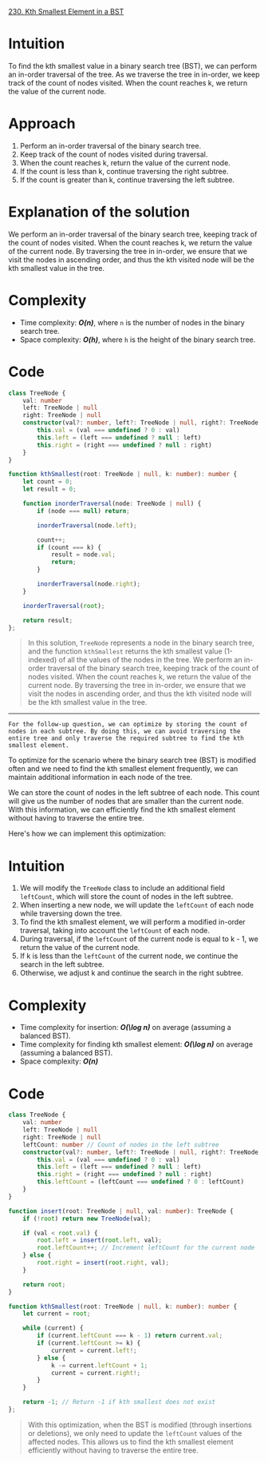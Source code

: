 [230. Kth Smallest Element in a BST](https://leetcode.com/problems/kth-smallest-element-in-a-bst/)

# Intuition
To find the kth smallest value in a binary search tree (BST), we can perform an in-order traversal of the tree. As we traverse the tree in in-order, we keep track of the count of nodes visited. When the count reaches k, we return the value of the current node.

# Approach
1. Perform an in-order traversal of the binary search tree.
2. Keep track of the count of nodes visited during traversal.
3. When the count reaches k, return the value of the current node.
4. If the count is less than k, continue traversing the right subtree.
5. If the count is greater than k, continue traversing the left subtree.

# Explanation of the solution
We perform an in-order traversal of the binary search tree, keeping track of the count of nodes visited. When the count reaches k, we return the value of the current node. By traversing the tree in in-order, we ensure that we visit the nodes in ascending order, and thus the kth visited node will be the kth smallest value in the tree.

# Complexity
- Time complexity: ***O(n)***, where `n` is the number of nodes in the binary search tree.
- Space complexity: ***O(h)***, where `h` is the height of the binary search tree.

# Code

```typescript
class TreeNode {
    val: number
    left: TreeNode | null
    right: TreeNode | null
    constructor(val?: number, left?: TreeNode | null, right?: TreeNode | null) {
        this.val = (val === undefined ? 0 : val)
        this.left = (left === undefined ? null : left)
        this.right = (right === undefined ? null : right)
    }
}

function kthSmallest(root: TreeNode | null, k: number): number {
    let count = 0;
    let result = 0;

    function inorderTraversal(node: TreeNode | null) {
        if (node === null) return;

        inorderTraversal(node.left);

        count++;
        if (count === k) {
            result = node.val;
            return;
        }

        inorderTraversal(node.right);
    }

    inorderTraversal(root);

    return result;
};

```

> In this solution, `TreeNode` represents a node in the binary search tree, and the function `kthSmallest` returns the kth smallest value (1-indexed) of all the values of the nodes in the tree. We perform an in-order traversal of the binary search tree, keeping track of the count of nodes visited. When the count reaches k, we return the value of the current node. By traversing the tree in in-order, we ensure that we visit the nodes in ascending order, and thus the kth visited node will be the kth smallest value in the tree.

---

`For the follow-up question, we can optimize by storing the count of nodes in each subtree. By doing this, we can avoid traversing the entire tree and only traverse the required subtree to find the kth smallest element.`


To optimize for the scenario where the binary search tree (BST) is modified often and we need to find the kth smallest element frequently, we can maintain additional information in each node of the tree. 

We can store the count of nodes in the left subtree of each node. This count will give us the number of nodes that are smaller than the current node. With this information, we can efficiently find the kth smallest element without having to traverse the entire tree.

Here's how we can implement this optimization:

# Intuition
1. We will modify the `TreeNode` class to include an additional field `leftCount`, which will store the count of nodes in the left subtree.
2. When inserting a new node, we will update the `leftCount` of each node while traversing down the tree.
3. To find the kth smallest element, we will perform a modified in-order traversal, taking into account the `leftCount` of each node.
4. During traversal, if the `leftCount` of the current node is equal to k - 1, we return the value of the current node.
5. If k is less than the `leftCount` of the current node, we continue the search in the left subtree.
6. Otherwise, we adjust k and continue the search in the right subtree.

# Complexity
- Time complexity for insertion: ***O(\log n)*** on average (assuming a balanced BST).
- Time complexity for finding kth smallest element: ***O(\log n)*** on average (assuming a balanced BST).
- Space complexity: ***O(n)***

# Code

```typescript
class TreeNode {
    val: number
    left: TreeNode | null
    right: TreeNode | null
    leftCount: number // Count of nodes in the left subtree
    constructor(val?: number, left?: TreeNode | null, right?: TreeNode | null, leftCount?: number) {
        this.val = (val === undefined ? 0 : val)
        this.left = (left === undefined ? null : left)
        this.right = (right === undefined ? null : right)
        this.leftCount = (leftCount === undefined ? 0 : leftCount)
    }
}

function insert(root: TreeNode | null, val: number): TreeNode {
    if (!root) return new TreeNode(val);

    if (val < root.val) {
        root.left = insert(root.left, val);
        root.leftCount++; // Increment leftCount for the current node
    } else {
        root.right = insert(root.right, val);
    }

    return root;
}

function kthSmallest(root: TreeNode | null, k: number): number {
    let current = root;

    while (current) {
        if (current.leftCount === k - 1) return current.val;
        if (current.leftCount >= k) {
            current = current.left!;
        } else {
            k -= current.leftCount + 1;
            current = current.right!;
        }
    }

    return -1; // Return -1 if kth smallest does not exist
};

```

> With this optimization, when the BST is modified (through insertions or deletions), we only need to update the `leftCount` values of the affected nodes. This allows us to find the kth smallest element efficiently without having to traverse the entire tree.